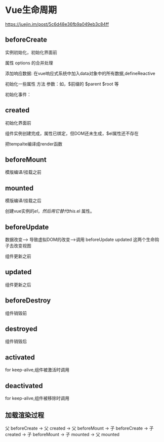 # Vue生命周期

<https://juejin.im/post/5c6d48e36fb9a049eb3c84ff>

## beforeCreate

实例初始化，初始化界面前

属性 options 的合并处理

添加响应数据: 在vue响应式系统中加入data对象中的所有数据,defineReactive

初始化一些属性 方法 参数：如，$前缀的 $parent $root 等

初始化事件：

## created

初始化界面前

组件实例创建完成，属性已绑定，但DOM还未生成，$el属性还不存在

把tempalte编译成render函数

## beforeMount

模版编译/挂载之前

## mounted

模版编译/挂载之后

创建vue实例的$el，然后用它替代 this.$el 属性。

## beforeUpdate

数据改变——> 导致虚拟DOM的改变——>调用 beforeUpdate updated 这两个生命钩子去改变视图

组件更新之前

## updated

组件更新之后

## beforeDestroy

组件销毁前

## destroyed

组件销毁后

## activated

for keep-alive,组件被激活时调用

## deactivated

for keep-alive,组件被移除时调用

## 加载渲染过程

父 beforeCreate -> 父 created -> 父 beforeMount -> 子 beforeCreate -> 子 created -> 子 beforeMount -> 子 mounted -> 父 mounted

